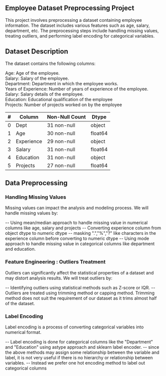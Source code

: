 ## Employee Dataset Preprocessing Project

This project involves preprocessing a dataset containing employee information. The dataset includes various features such as age, salary, department, etc. The preprocessing steps include handling missing values, treating outliers, and performing label encoding for categorical variables.

## Dataset Description
The dataset contains the following columns:

Age: Age of the employee.<br />
Salary: Salary of the employee.<br />
Department: Department in which the employee works.<br />
Years of Experience: Number of years of experience of the employee.<br />
Salary: Salary details of the employee.<br />
Education: Educational qualification of the employee<br />
Projects: Number of projects worked on by the employee<br />


| # |  Column     |  Non-Null Count | Dtype   |  
|---|  ------     | --------------  | -----   | 
| 0 |  Dept       |  31 non-null    | object  |
| 1 |  Age        |  30 non-null    | float64 |
| 2 |  Experience | 29 non-null     | object  | 
| 3 |  Salary     | 31 non-null     | float64 |
| 4 |  Education  | 31 non-null     | object  |
| 5 |  Projects   | 27 non-null     | float64 |



## Data Preprocessing

### Handling Missing Values
Missing values can impact the analysis and modeling process. We will handle missing values by:

-- Using mean/median approach to handle missing value in numerical columns like age, salary and projects
-- Converting experience column from object dtype to numeric dtype
-- masking ".","%","?" like characters in the experience column before converting to numeric dtype
-- Using mode approach to handle missing value in categorical columns like department and education.

### Feature Engineering : Outliers Treatment
Outliers can significantly affect the statistical properties of a dataset and may distort analysis results. We will treat outliers by:

-- Identifying outliers using statistical methods such as Z-score or IQR.
-- Outliers are treated using trimming method or capping method. Trimming method does not suit the requirement of our dataset as it trims almost half of the dataset.


### Label Encoding
Label encoding is a process of converting categorical variables into numerical format. 

-- Label encoding is done for categorical columns  like the "Department" and "Education" using astype approach and sklearn label encoder.
-- since the above methods may assign some relationship between the variable and label, it is not very useful if there is no hierarchy or relationship between variables.
-- Instead we prefer one hot encoding method to label out categorical columns

